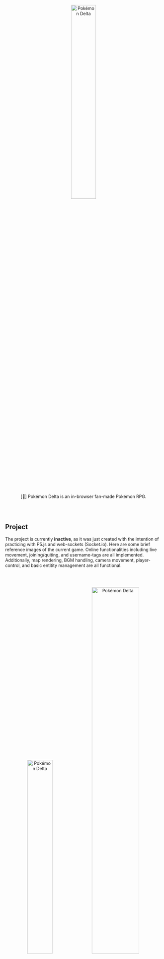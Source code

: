<p align="center">
  <img width="40%" height="40%" src="https://user-images.githubusercontent.com/62119716/130691501-15de8db7-0ce4-4d0d-a051-d0756d49bef5.png" alt="Pokémon Delta" />
</p>

<p align="center">
  [🐙] Pokémon Delta is an in-browser fan-made Pokémon RPG.
</p>

<br/><br/>
## Project
The project is currently **inactive**, as it was just created with the intention of practicing with P5.js and web-sockets (Socket.io).
Here are some brief reference images of the current game. Online functionalities including live movement, joining/quiting, and username-tags are all implemented. Additionally, map rendering, BGM handling, camera movement, player-control, and basic entitity management are all functional.

<br/><br/>
<p align="center">
  <img width="40%" height="40%" src="https://user-images.githubusercontent.com/62119716/130691521-c0f16c34-6017-485b-86d7-c1950deded7b.png" alt="Pokémon Delta" />
  <img width="55%" height="55%" src="https://user-images.githubusercontent.com/62119716/130691523-2956cf5e-c84c-4cd9-ac2e-76a4cb068717.png" alt="Pokémon Delta" />
</p>
<p align="center">
  Two players in a testing map, showing nametags + a basic chat window on the right. Non collidable tiles have red borders.
</p>

<br/><br/>
## Map Maker
Next to the game itself, there is a local website source intended as a tool for easily creating maps. Maps support an unlimited amount of layers and there are multiple paint tools to support the creation process. All the map's metadata such as spawn-location and BGM can also be configured. At the end, the user can press a button to generate a fully usable JavaScript file that represents the map and all its data.

<br/><br/>
<p align="center">
  <img width="70%" height="70%" src="https://user-images.githubusercontent.com/62119716/130691529-322ae7f4-be29-41b3-b650-16b1f69f1985.png" alt="Pokémon Delta" />
</p>
<p align="center">
  The Map Maker in action.
</p>

